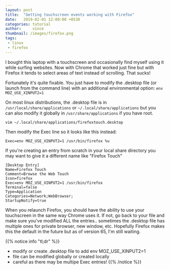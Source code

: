 ```yaml
---
layout: post
title:  "Getting touchscreen events working with Firefox"
date:   2019-02-01 12:00:00 +0530
categories: tutorial
author:     vince
thumbnail: /images/firefox.png
tags:
 - linux
 - firefox
---
```


I bought this laptop with a touchscreen and occasionally find myself using it while surfing websites. Now with Chrome that worked just fine but with Firefox it tends to select areas of text instead of scrolling. That sucks!

Fortunately it's quite fixable. You just have to modify the .desktop file (or launch from the command line) with an additional environmental option: `env MOZ_USE_XINPUT2=1`

On most linux distributions, the .desktop file is in `/usr/local/share/applications` or `~/.local/share/applications` but you can also modify it globally in `/usr/share/applications` if you have root.

```
vim ~/.local/share/applications/firefoxtouch.desktop
```

Then modify the Exec line so it looks like this instead:


    Exec=env MOZ_USE_XINPUT2=1 /usr/bin/firefox %u

If you're creating an entry from scratch in your local share directory you may want to give it a different name like "Firefox Touch"

```
[Desktop Entry]
Name=Firefox Touch
Comment=Browse the Web Touch
Icon=firefox
Exec=env MOZ_USE_XINPUT2=1 /usr/bin/firefox
Terminal=false
Type=Application
Categories=Network;WebBrowser;
StartupNotify=true
```

When you relaunch Firefox, you should have the ability to use your touchscreen in the same way Chrome uses it. If not, go back to your file and make sure you've modified ALL the entries.. sometimes the .desktop file has multiple ones for private browser, new window, etc. Hopefully Firefox makes this the default in the future but as of version 65, I'm still waiting.

{{% notice info "tl;dr" %}}
* modify or create .desktop file to add env MOZ_USE_XINPUT2=1
* file can be modified globally or created locally
* careful as there may be multipe Exec entries!
{{% /notice %}}
